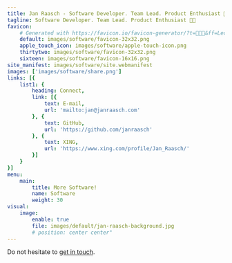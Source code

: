 ```yaml
---
title: Jan Raasch - Software Developer. Team Lead. Product Enthusiast 🕺🏻
tagline: Software Developer. Team Lead. Product Enthusiast 🕺🏻
favicon:
    # Generated with https://favicon.io/favicon-generator/?t=👨🏼‍💻&ff=Leckerli+One&fs=150&fc=%230A0&b=rounded&bc=transparent
    default: images/software/favicon-32x32.png
    apple_touch_icon: images/software/apple-touch-icon.png
    thirtytwo: images/software/favicon-32x32.png
    sixteen: images/software/favicon-16x16.png
site_manifest: images/software/site.webmanifest
images: ['images/software/share.png']
links: [{
    list1: {
        heading: Connect,
        link: [{
            text: E-mail,
            url: 'mailto:jan@janraasch.com'
        }, {
            text: GitHub,
            url: 'https://github.com/janraasch'
        }, {
            text: XING,
            url: 'https://www.xing.com/profile/Jan_Raasch/'
        }]
    }
}]
menu:
    main:
        title: More Software!
        name: Software
        weight: 30
visual:
    image:
        enable: true
        file: images/default/jan-raasch-background.jpg
        # position: center center"
---
```


Do not hesitate to [get in touch](mailto:jan@janraasch.com).

<!-- TODO: CV? Extra Page. Connect GitHub! XING?! Bisherige Kunden...

TODO: Add newsletter-form.

TODO: Add contact form.

TODO: Should some of these things be extra pages? What about this left-right thingy? Hmm... Gotta try... -->
